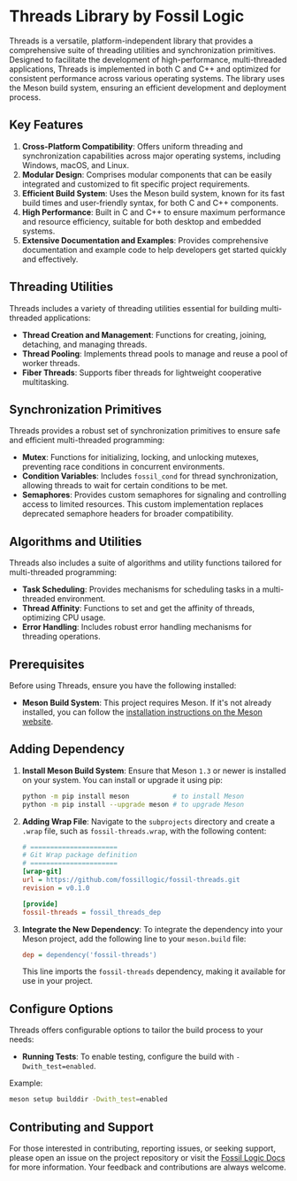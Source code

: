 # **Threads Library by Fossil Logic**

Threads is a versatile, platform-independent library that provides a comprehensive suite of threading utilities and synchronization primitives. Designed to facilitate the development of high-performance, multi-threaded applications, Threads is implemented in both C and C++ and optimized for consistent performance across various operating systems. The library uses the Meson build system, ensuring an efficient development and deployment process.

## Key Features

1. **Cross-Platform Compatibility**: Offers uniform threading and synchronization capabilities across major operating systems, including Windows, macOS, and Linux.
2. **Modular Design**: Comprises modular components that can be easily integrated and customized to fit specific project requirements.
3. **Efficient Build System**: Uses the Meson build system, known for its fast build times and user-friendly syntax, for both C and C++ components.
4. **High Performance**: Built in C and C++ to ensure maximum performance and resource efficiency, suitable for both desktop and embedded systems.
5. **Extensive Documentation and Examples**: Provides comprehensive documentation and example code to help developers get started quickly and effectively.

## Threading Utilities

Threads includes a variety of threading utilities essential for building multi-threaded applications:

- **Thread Creation and Management**: Functions for creating, joining, detaching, and managing threads.
- **Thread Pooling**: Implements thread pools to manage and reuse a pool of worker threads.
- **Fiber Threads**: Supports fiber threads for lightweight cooperative multitasking.

## Synchronization Primitives

Threads provides a robust set of synchronization primitives to ensure safe and efficient multi-threaded programming:

- **Mutex**: Functions for initializing, locking, and unlocking mutexes, preventing race conditions in concurrent environments.
- **Condition Variables**: Includes `fossil_cond` for thread synchronization, allowing threads to wait for certain conditions to be met.
- **Semaphores**: Provides custom semaphores for signaling and controlling access to limited resources. This custom implementation replaces deprecated semaphore headers for broader compatibility.

## Algorithms and Utilities

Threads also includes a suite of algorithms and utility functions tailored for multi-threaded programming:

- **Task Scheduling**: Provides mechanisms for scheduling tasks in a multi-threaded environment.
- **Thread Affinity**: Functions to set and get the affinity of threads, optimizing CPU usage.
- **Error Handling**: Includes robust error handling mechanisms for threading operations.

## Prerequisites

Before using Threads, ensure you have the following installed:

- **Meson Build System**: This project requires Meson. If it's not already installed, you can follow the [installation instructions on the Meson website](https://mesonbuild.com/Getting-meson.html).

## Adding Dependency

1. **Install Meson Build System**: Ensure that Meson `1.3` or newer is installed on your system. You can install or upgrade it using pip:

   ```sh
   python -m pip install meson           # to install Meson
   python -m pip install --upgrade meson # to upgrade Meson
   ```

2. **Adding Wrap File**: Navigate to the `subprojects` directory and create a `.wrap` file, such as `fossil-threads.wrap`, with the following content:

   ```ini
   # ======================
   # Git Wrap package definition
   # ======================
   [wrap-git]
   url = https://github.com/fossillogic/fossil-threads.git
   revision = v0.1.0

   [provide]
   fossil-threads = fossil_threads_dep
   ```

3. **Integrate the New Dependency**: To integrate the dependency into your Meson project, add the following line to your `meson.build` file:

   ```ini
   dep = dependency('fossil-threads')
   ```

   This line imports the `fossil-threads` dependency, making it available for use in your project.

## Configure Options

Threads offers configurable options to tailor the build process to your needs:

- **Running Tests**: To enable testing, configure the build with `-Dwith_test=enabled`.

Example:

```sh
meson setup builddir -Dwith_test=enabled
```

## Contributing and Support

For those interested in contributing, reporting issues, or seeking support, please open an issue on the project repository or visit the [Fossil Logic Docs](https://fossillogic.com/docs) for more information. Your feedback and contributions are always welcome.
